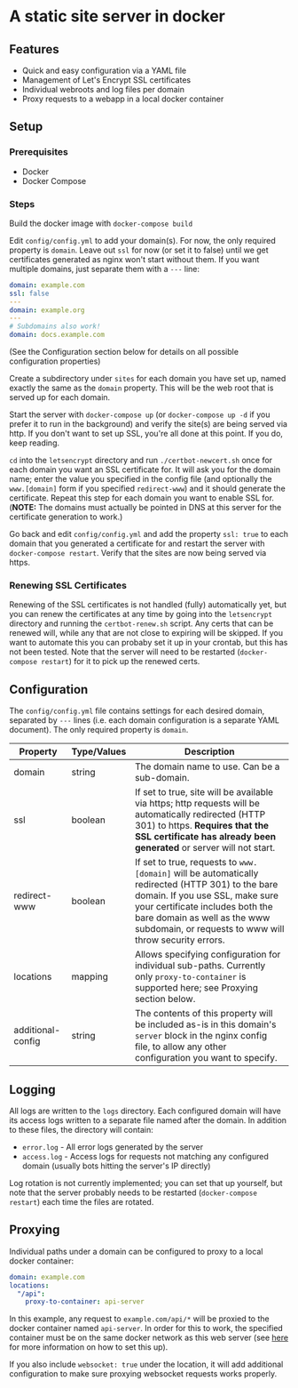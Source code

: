 # A static site server in docker

## Features

- Quick and easy configuration via a YAML file
- Management of Let's Encrypt SSL certificates
- Individual webroots and log files per domain
- Proxy requests to a webapp in a local docker container

## Setup

### Prerequisites

- Docker
- Docker Compose

### Steps

Build the docker image with `docker-compose build`

Edit `config/config.yml` to add your domain(s). For now, the only required property is `domain`. Leave out `ssl` for now (or set it to false) until we get certificates generated as nginx won't start without them. If you want multiple domains, just separate them with a `---` line:

```yaml
domain: example.com
ssl: false
---
domain: example.org
---
# Subdomains also work!
domain: docs.example.com
```

(See the Configuration section below for details on all possible configuration properties)

Create a subdirectory under `sites` for each domain you have set up, named exactly the same as the `domain` property. This will be the web root that is served up for each domain. 

Start the server with `docker-compose up` (or `docker-compose up -d` if you prefer it to run in the background) and verify the site(s) are being served via http. If you don't want to set up SSL, you're all done at this point. If you do, keep reading.

`cd` into the `letsencrypt` directory and run `./certbot-newcert.sh` once for each domain you want an SSL certificate for. It will ask you for the domain name; enter the value you specified in the config file (and optionally the `www.[domain]` form if you specified `redirect-www`) and it should generate the certificate. Repeat this step for each domain you want to enable SSL for. (**NOTE:** The domains must actually be pointed in DNS at this server for the certificate generation to work.)

Go back and edit `config/config.yml` and add the property `ssl: true` to each domain that you generated a certificate for and restart the server with `docker-compose restart`. Verify that the sites are now being served via https.

### Renewing SSL Certificates

Renewing of the SSL certificates is not handled (fully) automatically yet, but you can renew the certificates at any time by going into the `letsencrypt` directory and running the `certbot-renew.sh` script. Any certs that can be renewed will, while any that are not close to expiring will be skipped. If you want to automate this you can probaby set it up in your crontab, but this has not been tested. Note that the server will need to be restarted (`docker-compose restart`) for it to pick up the renewed certs.

## Configuration

The `config/config.yml` file contains settings for each desired domain, separated by `---` lines (i.e. each domain configuration is a separate YAML document). The only required property is `domain`.

| Property | Type/Values | Description |
|----------|-------------|-------------|
| domain   | string      | The domain name to use. Can be a sub-domain. |
| ssl      | boolean     | If set to true, site will be available via https; http requests will be automatically redirected (HTTP 301) to https. **Requires that the SSL certificate has already been generated** or server will not start. |
| redirect-www | boolean | If set to true, requests to `www.[domain]` will be automatically redirected (HTTP 301) to the bare domain. If you use SSL, make sure your certificate includes both the bare domain as well as the www subdomain, or requests to www will throw security errors. |
| locations | mapping    | Allows specifying configuration for individual sub-paths. Currently only `proxy-to-container` is supported here; see Proxying section below. |
| additional-config | string | The contents of this property will be included as-is in this domain's `server` block in the nginx config file, to allow any other configuration you want to specify. |

## Logging

All logs are written to the `logs` directory. Each configured domain will have its access logs written to a separate file named after the domain. In addition to these files, the directory will contain:
- `error.log` - All error logs generated by the server
- `access.log` - Access logs for requests not matching any configured domain (usually bots hitting the server's IP directly)

Log rotation is not currently implemented; you can set that up yourself, but note that the server probably needs to be restarted (`docker-compose restart`) each time the files are rotated.

## Proxying

Individual paths under a domain can be configured to proxy to a local docker container:

```yaml
domain: example.com
locations:
  "/api":
    proxy-to-container: api-server
```

In this example, any request to `example.com/api/*` will be proxied to the docker container named `api-server`. In order for this to work, the specified container must be on the same docker network as this web server (see [here](https://docs.docker.com/engine/reference/commandline/network_connect/) for more information on how to set this up).

If you also include `websocket: true` under the location, it will add additional configuration to make sure proxying websocket requests works properly. 
